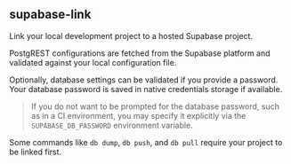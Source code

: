 ## supabase-link

Link your local development project to a hosted Supabase project.

PostgREST configurations are fetched from the Supabase platform and validated against your local configuration file.

Optionally, database settings can be validated if you provide a password. Your database password is saved in native credentials storage if available.

> If you do not want to be prompted for the database password, such as in a CI environment, you may specify it explicitly via the `SUPABASE_DB_PASSWORD` environment variable.

Some commands like `db dump`, `db push`, and `db pull` require your project to be linked first.
